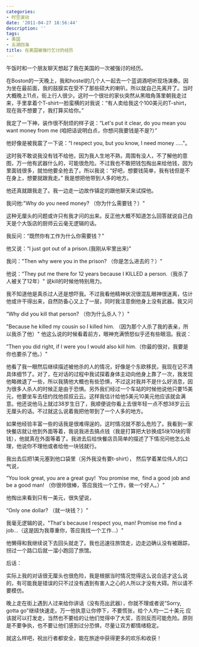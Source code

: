 ```yaml
---
categories:
- 时空波动
date: '2011-04-27 18:56:44'
description: ''
tags:
- 美国
- 五湖四海
title: 在美国被强行乞讨的经历
---
```

午饭时和一个朋友聊天想起了我在美国的一次被强讨的经历。



在Boston的一天晚上，我和hostel的几个人一起去一个蓝调酒吧听现场演奏。因为坐在最前面，我的鼓膜实在受不了那些硕大的喇叭，所以就自己先离开了。当时大概晚上11点，街上行人很少。这时一个很壮的家伙突然从黑暗角落里朝我走过来，手里拿着个T\-shirt一脸蛮横的对我说：“有人卖给我这个100美元的T\-shirt，现在我不想要了，我打算买给你。”



我定了一下神，装作很不耐烦的样子说：“Let's put it clear, do you mean you want money from me (咱把话说明白点，你想问我要钱是不是?）”



他好像是被我震了一下说：“I respect you, but you know, I need money ....."。



这时我不敢说我没有钱不给他，因为我人生地不熟，周围有没人，不了解他的意图，万一他有武器什么的，可能很危险。不过我也不敢把钱包掏出来给他钱，因为里面钱很多，就怕他要全抢去了。所以我说：“好吧，想要钱简单，我有钱但是不在身上，想要就跟我走。” 我是想把他带到人多的地方。



他还真就跟我走了。我一边走一边故作镇定的跟他聊天来试探他。



我问他:"Why do you need money? （你为什么需要钱？）"



这种无厘头的问题或许只有我才问的出来。反正他大概不知道怎么回答就说自己白天是个大饭店的厨师云云毫无逻辑的话。



我反问：“既然你有工作为什么你需要钱？”



他又说：“I just got out of a prison.(我刚从牢里出来)"



我问："Then why were you in the prison? （你是怎么进去的？）"



他说：“They put me there for 12 years because I KILLED a person.（我杀了人被关了12年）" 说kill的时候他特别用力。



我不知道他是真杀过人还是想吓我。不过我看他精神状况很混乱眼神很迷离，估计他或许干得出来，自然防备心又上了一层，同时我注意倒他身上没有武器。我又问



“Why did you kill that person? （你为什么杀人？）"



"Because he killed my cousin so I killed him. （因为那个人杀了我的表亲，所以我杀了他）" 他这么说的时候看着前方，眼神充满愤怒似乎还有些眼泪。我说：



”Then you did right, if I were you I would also kill him.（你最的很对，我要是你也要杀了他。）"



他看了我一眼然后继续描述被他杀的人的情况，好像是个东欧移民，我现在记不清具体细节了。对了，在对话的过程中我试探着身体主动向他身上靠了一次，我发现他略微退了一些，所以我猜他大概也有些恐惧，不过这对我并不是什么好消息，因为很多人杀人的时候正是由于恐惧。另外我们经过一个车站的时候他说他只要15美元，他要坐车去纽约找他叔叔云云。这样我估计给他5美元10美元他应该就会满意。他还说他马上就过38岁生日了，我顺便说你看上去很年轻一点不想38岁云云无厘头的话。不过就这么说着我把他带到了一个人多的地方。



如果他经验丰富一些的话我是很难得逞的。这时情况就不那么危险了。我看到一家快餐店就让他到外面等着，我说我进去搞点钱（我是打算把大钞换成5块10块的零钱），他就真在外面等着了。我进去后给快餐店员简单的描述了下情况问他怎么处理，他说你不理他或者给他一块钱就行。



我出去后把1美元塞到他口袋里（另外我没有要t\-shirt）， 然后学着某位伟人的口气说，



“You look great, you are a great guy!  You promise me,  find a good job and be a good man! （你很帅很棒，答应我找一个工作，做一个好人。）"



他掏出来看到只有一美元，很失望说，



“Only one dollar? （就一块钱？）"



我毫无逻辑的说，"That's because I respect you, man! Promise me find a job...（这是因为我尊重你，答应我找一个工作...）"



他懒得和我继续说下去回头就走了。我也迅速往旅馆走，边走边确认没有被跟踪，拐过一个路口后就一溜小跑回了旅馆。



后话：



实际上我的对话很无厘头也很危险，我是根据当时情况觉得这么说合适才这么说的，有可能我是错误的只不过没有遇到有害人之心的人所以才没有大碍。所以请不要模仿。



晚上走在街上遇到人过来给你讲话（没有亮出武器），你就不理或者说“Sorry, gotta go"继续快速走。万一他执意让你停下，不要慌张，给个人均一二十美元 应该就可以打发走，当然也不要给的让他们觉得中了大奖，否则反而可能危险。原则是不要争执，也不要让他们感到过分恐惧，尽量让双方都情绪稳定。



就这么样吧，祝出行者都安全，能在旅途中获得更多的欢乐和收获！

